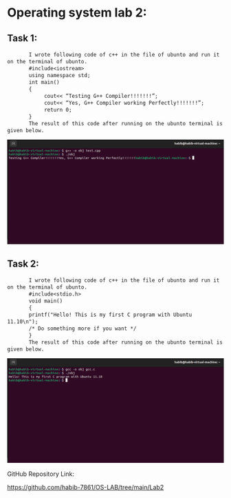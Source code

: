 # Operating system lab 2:
## Task 1: 
		   I wrote following code of c++ in the file of ubunto and run it on the terminal of ubunto.
		   #include<iostream>
		   using namespace std;
		   int main()
		   {
		        cout<< “Testing G++ Compiler!!!!!!!”;
				cout<< “Yes, G++ Compiler working Perfectly!!!!!!!”;
				return 0;
		   }
		   The result of this code after running on the ubunto terminal is given below.
![Q1](Lab2/Task1.png)
		  

## Task 2: 
		   I wrote following code of c++ in the file of ubunto and run it on the terminal of ubunto.
		   #include<stdio.h>
		   void main() 
		   {
		   printf("Hello! This is my first C program with Ubuntu 11.10\n"); 				
		   /* Do something more if you want */
		   }
		   The result of this code after running on the ubunto terminal is given below.
![Q2](Lab2/Task2.png)

GitHub Repository Link:

https://github.com/habib-7861/OS-LAB/tree/main/Lab2